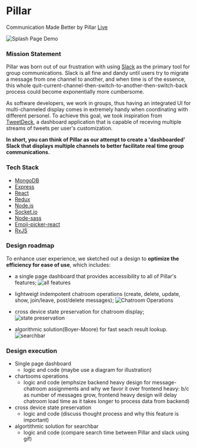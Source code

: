 # Pillar

Communication Made Better by Pillar [Live](https://pillrz.herokuapp.com/#/)

![Splash Page Demo](https://github.com/dabaojian1992/Pillar/blob/main/gifs/splash.gif)


### Mission Statement 


Pillar was born out of our frustration with using [Slack](https://slack.com/intl/en-is/) as the primary tool for group communications. Slack is all fine and dandy until users try to migrate a message from one channel to another, and when time is of the essence, this whole quit-current-channel-then-switch-to-another-then-switch-back process could become exponentially more cumbersome. 

As software developers, we work in groups, thus having an integrated UI for multi-channeled display comes in extremely handy when coordinating with different personel. To achieve this goal, we took inspiration from [TweetDeck](https://tweetdeck.twitter.com/), a dashboard application that is capable of receving multiple streams of tweets per user's customization. 

**In short, you can think of Pillar as our attempt to create a 'dashboarded' Slack that displays multiple channels to better facilitate real time group communications.** 


### Tech Stack

* [MongoDB](https://www.mongodb.com/)
* [Express](https://expressjs.com/)
* [React](https://reactjs.org/)
* [Redux](https://redux.js.org/)
* [Node.js](https://nodejs.org/en/)
* [Socket.io](https://socket.io/)
* [Node-sass](https://www.npmjs.com/package/node-sass)
* [Emoji-picker-react](https://www.npmjs.com/package/emoji-picker-react)
* [RxJS](https://rxjs-dev.firebaseapp.com/)

### Design roadmap

To enhance user experience, we sketched out a design to **optimize the efficiency for ease of use**, which includes: 
* a single page dashboard that provides accessibility to all of Pillar's features; 
![all features](https://github.com/dabaojian1992/Pillar/blob/main/gifs/all_features.gif)

* lightweigt indempotent chatroom operations (create, delete, update, show, join/leave, post/delete messages); 
![Chatroom Operations](https://github.com/dabaojian1992/Pillar/blob/main/gifs/chatroom_operations.gif)

* cross device state preservation for chatroom display; 
![state preservation](https://github.com/dabaojian1992/Pillar/blob/main/gifs/state_preservation.gif)

* algorithmic solution(Boyer-Moore) for fast seach result lookup. 
![searchbar](https://github.com/dabaojian1992/Pillar/blob/main/gifs/search.gif)

### Design execution

* Single page dashboard
  * logic and code (maybe use a diagram for illustration)
* chartooms operations
  * logic and code (emphsize backend heavy design for message-chatroom assignments and why we favor it over frontend heavy: b/c as number of messages grow, frontend heavy design will delay chatroom load time as it takes longer to process data from backend)
* cross device state preservation
  * logic and code (discuss thought process and why this feature is important)
* algortithmic solution for searchbar
  * logic and code (compare search time between Pillar and slack using gif)
